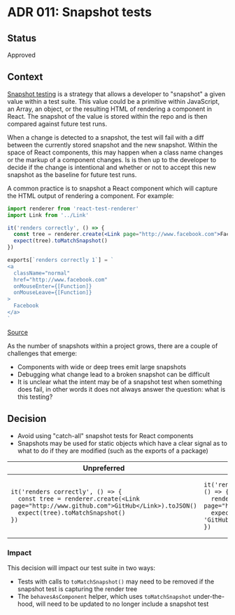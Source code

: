 # ADR 011: Snapshot tests

## Status

Approved

## Context

[Snapshot testing](https://jestjs.io/docs/snapshot-testing) is a strategy that allows a developer to "snapshot" a given value within a test suite. This value could be a primitive within JavaScript, an Array, an object, or the resulting HTML of rendering a component in React. The snapshot of the value is stored within the repo and is then compared against future test runs.

When a change is detected to a snapshot, the test will fail with a diff between the currently stored snapshot and the new snapshot. Within the space of React components, this may happen when a class name changes or the markup of a component changes. Is is then up to the developer to decide if the change is intentional and whether or not to accept this new snapshot as the baseline for future test runs.

A common practice is to snapshot a React component which will capture the HTML output of rendering a component. For example:

```jsx
import renderer from 'react-test-renderer'
import Link from '../Link'

it('renders correctly', () => {
  const tree = renderer.create(<Link page="http://www.facebook.com">Facebook</Link>).toJSON()
  expect(tree).toMatchSnapshot()
})
```

```js
exports[`renders correctly 1`] = `
<a
  className="normal"
  href="http://www.facebook.com"
  onMouseEnter={[Function]}
  onMouseLeave={[Function]}
>
  Facebook
</a>
`
```

[Source](https://jestjs.io/docs/snapshot-testing#snapshot-testing-with-jest)

As the number of snapshots within a project grows, there are a couple of challenges that emerge:

- Components with wide or deep trees emit large snapshots
- Debugging what change lead to a broken snapshot can be difficult
- It is unclear what the intent may be of a snapshot test when something does fail, in other words it does not always answer the question: what is this testing?

## Decision

- Avoid using "catch-all" snapshot tests for React components
- Snapshots may be used for static objects which have a clear signal as to what to do if they are modified (such as the exports of a package)

<table>
<thead><tr><th>Unpreferred</th><th>Preferred</th></tr></thead>
<tbody>
<tr><td>

```tsx
it('renders correctly', () => {
  const tree = renderer.create(<Link page="http://www.github.com">GitHub</Link>).toJSON()
  expect(tree).toMatchSnapshot()
})
```

</td><td>

```tsx
it('renders an element with role="link"', () => {
  render(<Link page="http://www.github.com">GitHub</Link>)
  expect(screen.getByRole('link', {name: 'GitHub'})).toBeInTheDocument()
})
```

</td></tr>
</tbody></table>

### Impact

This decision will impact our test suite in two ways:

- Tests with calls to `toMatchSnapshot()` may need to be removed if the snapshot
  test is capturing the render tree
- The `behavesAsComponent` helper, which uses `toMatchSnapshot` under-the-hood,
  will need to be updated to no longer include a snapshot test
